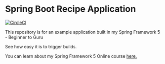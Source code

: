 # Spring Boot Recipe Application

[![CircleCI](https://circleci.com/gh/springframeworkguru/spring5-recipe-app.svg?style=svg)](https://circleci.com/gh/springframeworkguru/spring5-recipe-app)

This repository is for an example application built in my Spring Framework 5 - Beginner to Guru

See how easy it is to trigger builds.

You can learn about my Spring Framework 5 Online course [here.](https://go.springframework.guru/spring-framework-5-online-course)
